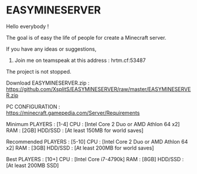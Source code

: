 # EASYMINESERVER

Hello everybody !

The goal is of easy the life of people for create a Minecraft server.

If you have any ideas or suggestions,
1) Join me on teamspeak at this address : hrtm.cf:53487

The project is not stopped.


Download EASYMINESERVER.zip : https://github.com/XsplitS/EASYMINESERVER/raw/master/EASYMINESERVER.zip

PC CONFIGURATION : https://minecraft.gamepedia.com/Server/Requirements

Minimum
PLAYERS : [1-4]
CPU : [Intel Core 2 Duo or AMD Athlon 64 x2]
RAM : [2GB]
HDD/SSD : [At least 150MB for world saves]

Recommended
PLAYERS : [5-10]
CPU : [Intel Core 2 Duo or AMD Athlon 64 x2]
RAM : [3GB]
HDD/SSD : [At least 200MB for world saves]

Best
PLAYERS : [10+]
CPU : [Intel Core i7-4790k]
RAM : [8GB]
HDD/SSD : [At least 200MB SSD]
